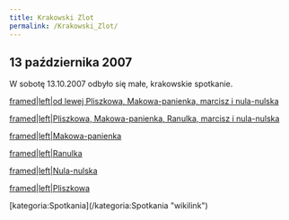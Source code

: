 ```yaml
---
title: Krakowski Zlot
permalink: /Krakowski_Zlot/
---
```


13 października 2007
--------------------

W sobotę 13.10.2007 odbyło się małe, krakowskie spotkanie.

[framed|left|od lewej Pliszkowa, Makowa-panienka, marcisz i nula-nulska](/Grafika:14.10.07_Kr1.jpg "wikilink")

[framed|left|Pliszkowa, Makowa-panienka, Ranulka, marcisz i nula-nulska](/Grafika:14.10.07_Kr2.jpg "wikilink")

[framed|left|Makowa-panienka](/Grafika:13.10.07_makowa.jpg "wikilink")

[framed|left|Ranulka](/Grafika:13.10.07_ranulka.jpg "wikilink")

[framed|left|Nula-nulska](/Grafika:13.10.07_nula.jpg "wikilink")

[framed|left|Pliszkowa](/Grafika:13.10.07_pliszkowa.jpg "wikilink")

<div style="clear: both">
</div>
[kategoria:Spotkania](/kategoria:Spotkania "wikilink")